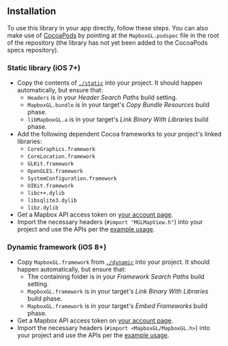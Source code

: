 ## Installation

To use this library in your app directly, follow these steps. You can also make use of [CocoaPods](http://cocoapods.org) by pointing at the `MapboxGL.podspec` file in the root of the repository (the library has not yet been added to the CocoaPods specs repository). 

### Static library (iOS 7+)

 * Copy the contents of [`./static`](./static) into your project. It should happen automatically, but ensure that: 
   - `Headers` is in your *Header Search Paths* build setting. 
   - `MapboxGL.bundle` is in your target's *Copy Bundle Resources* build phase. 
   - `libMapboxGL.a` is in your target's *Link Binary With Libraries* build phase. 
 * Add the following dependent Cocoa frameworks to your project's linked libraries: 
   - `CoreGraphics.framework`
   - `CoreLocation.framework`
   - `GLKit.framework`
   - `OpenGLES.framework`
   - `SystemConfiguration.framework`
   - `UIKit.framework`
   - `libc++.dylib`
   - `libsqlite3.dylib`
   - `libz.dylib`
 * Get a Mapbox API access token on [your account page](https://mapbox.com/account/apps). 
 * Import the necessary headers (`#import "MGLMapView.h"`) into your project and use the APIs per the [example usage](../README.md#example-usage). 

### Dynamic framework (iOS 8+)

 * Copy `MapboxGL.framework` from [`./dynamic`](./dynamic) into your project. It should happen automatically, but ensure that: 
   - The containing folder is in your *Framework Search Paths* build setting. 
   - `MapboxGL.framework` is in your target's *Link Binary With Libraries* build phase. 
   - `MapboxGL.framework` is in your target's *Embed Frameworks* build phase. 
 * Get a Mapbox API access token on [your account page](https://mapbox.com/account/apps). 
 * Import the necessary headers (`#import <MapboxGL/MapboxGL.h>`) into your project and use the APIs per the [example usage](../README.md#example-usage). 
